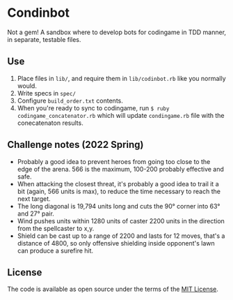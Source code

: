 # Condinbot
Not a gem! A sandbox where to develop bots for codingame in TDD manner, in separate, testable files.

## Use
1. Place files in `lib/`, and require them in `lib/codinbot.rb` like you normally would.
2. Write specs in `spec/`
3. Configure `build_order.txt` contents.
4. When you're ready to sync to codingame, run `$ ruby codingame_concatenator.rb` which will update `condingame.rb` file with the conecatenaton results.

## Challenge notes (2022 Spring)
* Probably a good idea to prevent heroes from going too close to the edge of the arena. 566 is the maximum, 100-200 probably effective and safe.
* When attacking the closest threat, it's probably a good idea to trail it a bit (again, 566 units is max), to reduce the time
  necessary to reach the next target.
* The long diagonal is 19,794 units long and cuts the 90° corner into 63° and 27° pair.
* Wind pushes units within 1280 units of caster 2200 units in the direction from the spellcaster to x,y.
* Shield can be cast up to a range of 2200 and lasts for 12 moves, that's a distance of 4800, so only offensive shielding
  inside opponent's lawn can produce a surefire hit.

## License

The code is available as open source under the terms of the [MIT License](https://opensource.org/licenses/MIT).
